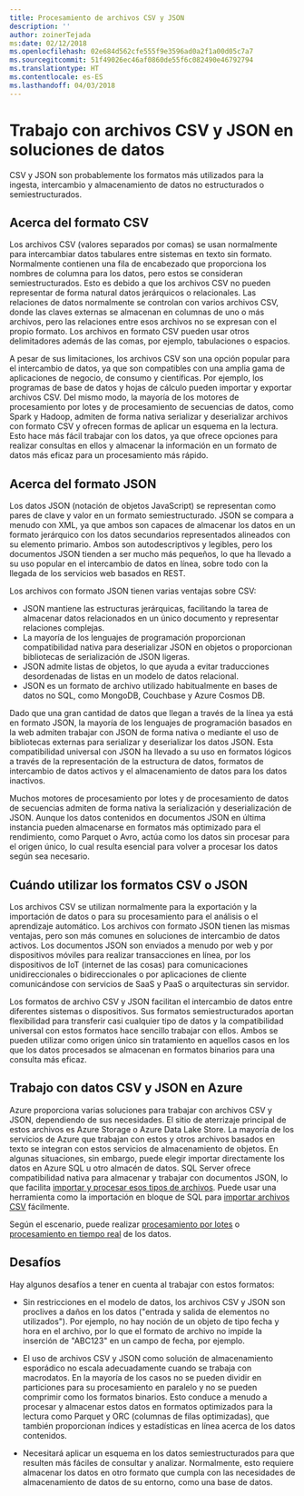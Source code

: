 ```yaml
---
title: Procesamiento de archivos CSV y JSON
description: ''
author: zoinerTejada
ms:date: 02/12/2018
ms.openlocfilehash: 02e684d562cfe555f9e3596ad0a2f1a00d05c7a7
ms.sourcegitcommit: 51f49026ec46af0860de55f6c082490e46792794
ms.translationtype: HT
ms.contentlocale: es-ES
ms.lasthandoff: 04/03/2018
---
```

# <a name="working-with-csv-and-json-files-for-data-solutions"></a>Trabajo con archivos CSV y JSON en soluciones de datos

CSV y JSON son probablemente los formatos más utilizados para la ingesta, intercambio y almacenamiento de datos no estructurados o semiestructurados. 

## <a name="about-csv-format"></a>Acerca del formato CSV

Los archivos CSV (valores separados por comas) se usan normalmente para intercambiar datos tabulares entre sistemas en texto sin formato. Normalmente contienen una fila de encabezado que proporciona los nombres de columna para los datos, pero estos se consideran semiestructurados. Esto es debido a que los archivos CSV no pueden representar de forma natural datos jerárquicos o relacionales. Las relaciones de datos normalmente se controlan con varios archivos CSV, donde las claves externas se almacenan en columnas de uno o más archivos, pero las relaciones entre esos archivos no se expresan con el propio formato. Los archivos en formato CSV pueden usar otros delimitadores además de las comas, por ejemplo, tabulaciones o espacios.

A pesar de sus limitaciones, los archivos CSV son una opción popular para el intercambio de datos, ya que son compatibles con una amplia gama de aplicaciones de negocio, de consumo y científicas. Por ejemplo, los programas de base de datos y hojas de cálculo pueden importar y exportar archivos CSV. Del mismo modo, la mayoría de los motores de procesamiento por lotes y de procesamiento de secuencias de datos, como Spark y Hadoop, admiten de forma nativa serializar y deserializar archivos con formato CSV y ofrecen formas de aplicar un esquema en la lectura. Esto hace más fácil trabajar con los datos, ya que ofrece opciones para realizar consultas en ellos y almacenar la información en un formato de datos más eficaz para un procesamiento más rápido.

## <a name="about-json-format"></a>Acerca del formato JSON

Los datos JSON (notación de objetos JavaScript) se representan como pares de clave y valor en un formato semiestructurado. JSON se compara a menudo con XML, ya que ambos son capaces de almacenar los datos en un formato jerárquico con los datos secundarios representados alineados con su elemento primario. Ambos son autodescriptivos y legibles, pero los documentos JSON tienden a ser mucho más pequeños, lo que ha llevado a su uso popular en el intercambio de datos en línea, sobre todo con la llegada de los servicios web basados en REST. 

Los archivos con formato JSON tienen varias ventajas sobre CSV:

* JSON mantiene las estructuras jerárquicas, facilitando la tarea de almacenar datos relacionados en un único documento y representar relaciones complejas.
* La mayoría de los lenguajes de programación proporcionan compatibilidad nativa para deserializar JSON en objetos o proporcionan bibliotecas de serialización de JSON ligeras.
* JSON admite listas de objetos, lo que ayuda a evitar traducciones desordenadas de listas en un modelo de datos relacional.
* JSON es un formato de archivo utilizado habitualmente en bases de datos no SQL, como MongoDB, Couchbase y Azure Cosmos DB.

Dado que una gran cantidad de datos que llegan a través de la línea ya está en formato JSON, la mayoría de los lenguajes de programación basados en la web admiten trabajar con JSON de forma nativa o mediante el uso de bibliotecas externas para serializar y deserializar los datos JSON. Esta compatibilidad universal con JSON ha llevado a su uso en formatos lógicos a través de la representación de la estructura de datos, formatos de intercambio de datos activos y el almacenamiento de datos para los datos inactivos.

Muchos motores de procesamiento por lotes y de procesamiento de datos de secuencias admiten de forma nativa la serialización y deserialización de JSON. Aunque los datos contenidos en documentos JSON en última instancia pueden almacenarse en formatos más optimizado para el rendimiento, como Parquet o Avro, actúa como los datos sin procesar para el origen único, lo cual resulta esencial para volver a procesar los datos según sea necesario.

## <a name="when-to-use-csv-or-json-formats"></a>Cuándo utilizar los formatos CSV o JSON

Los archivos CSV se utilizan normalmente para la exportación y la importación de datos o para su procesamiento para el análisis o el aprendizaje automático. Los archivos con formato JSON tienen las mismas ventajas, pero son más comunes en soluciones de intercambio de datos activos. Los documentos JSON son enviados a menudo por web y por dispositivos móviles para realizar transacciones en línea, por los dispositivos de IoT (internet de las cosas) para comunicaciones unidireccionales o bidireccionales o por aplicaciones de cliente comunicándose con servicios de SaaS y PaaS o arquitecturas sin servidor. 

Los formatos de archivo CSV y JSON facilitan el intercambio de datos entre diferentes sistemas o dispositivos. Sus formatos semiestructurados aportan flexibilidad para transferir casi cualquier tipo de datos y la compatibilidad universal con estos formatos hace sencillo trabajar con ellos. Ambos se pueden utilizar como origen único sin tratamiento en aquellos casos en los que los datos procesados se almacenan en formatos binarios para una consulta más eficaz. 

## <a name="working-with-csv-and-json-data-in-azure"></a>Trabajo con datos CSV y JSON en Azure

Azure proporciona varias soluciones para trabajar con archivos CSV y JSON, dependiendo de sus necesidades. El sitio de aterrizaje principal de estos archivos es Azure Storage o Azure Data Lake Store. La mayoría de los servicios de Azure que trabajan con estos y otros archivos basados en texto se integran con estos servicios de almacenamiento de objetos. En algunas situaciones, sin embargo, puede elegir importar directamente los datos en Azure SQL u otro almacén de datos. SQL Server ofrece compatibilidad nativa para almacenar y trabajar con documentos JSON, lo que facilita [importar y procesar esos tipos de archivos](/sql/relational-databases/json/import-json-documents-into-sql-server). Puede usar una herramienta como la importación en bloque de SQL para [importar archivos CSV](/sql/relational-databases/json/import-json-documents-into-sql-server) fácilmente.

Según el escenario, puede realizar [procesamiento por lotes](../big-data/batch-processing.md) o [procesamiento en tiempo real](../big-data/real-time-processing.md) de los datos.

## <a name="challenges"></a>Desafíos

Hay algunos desafíos a tener en cuenta al trabajar con estos formatos:

* Sin restricciones en el modelo de datos, los archivos CSV y JSON son proclives a daños en los datos ("entrada y salida de elementos no utilizados"). Por ejemplo, no hay noción de un objeto de tipo fecha y hora en el archivo, por lo que el formato de archivo no impide la inserción de "ABC123" en un campo de fecha, por ejemplo.

* El uso de archivos CSV y JSON como solución de almacenamiento esporádico no escala adecuadamente cuando se trabaja con macrodatos. En la mayoría de los casos no se pueden dividir en particiones para su procesamiento en paralelo y no se pueden comprimir como los formatos binarios. Esto conduce a menudo a procesar y almacenar estos datos en formatos optimizados para la lectura como Parquet y ORC (columnas de filas optimizadas), que también proporcionan índices y estadísticas en línea acerca de los datos contenidos.

* Necesitará aplicar un esquema en los datos semiestructurados para que resulten más fáciles de consultar y analizar. Normalmente, esto requiere almacenar los datos en otro formato que cumpla con las necesidades de almacenamiento de datos de su entorno, como una base de datos.

